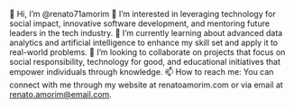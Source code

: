 👋 Hi, I’m @renato71amorim
👀 I’m interested in leveraging technology for social impact, innovative software development, and mentoring future leaders in the tech industry.
🌱 I’m currently learning about advanced data analytics and artificial intelligence to enhance my skill set and apply it to real-world problems.
💞️ I’m looking to collaborate on projects that focus on social responsibility, technology for good, and educational initiatives that empower individuals through knowledge.
📫 How to reach me: You can connect with me through my website at renatoamorim.com or via email at renato.amorim@email.com.

<!---
renato71amorim/renato71amorim is a ✨ special ✨ repository because its `README.md` (this file) appears on your GitHub profile.
You can click the Preview link to take a look at your changes.
--->
